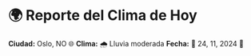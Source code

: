 # 🌍 Reporte del Clima de Hoy

**Ciudad:** Oslo, NO 🌐
**Clima:** 🌧️ Lluvia moderada
**Fecha:** 📅 24, 11, 2024 🚀
